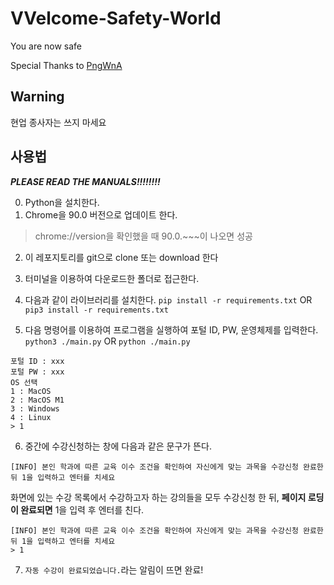 # VVelcome-Safety-World

You are now safe

Special Thanks to [PngWnA](https://github.com/PngWnA/FREE_GRADE)

## Warning

현업 종사자는 쓰지 마세요

## 사용법

***PLEASE READ THE MANUALS!!!!!!!!***

0. Python을 설치한다.
1. Chrome을 90.0 버전으로 업데이트 한다.
> chrome://version을 확인했을 때 90.0.~~~이 나오면 성공
2. 이 레포지토리를 git으로 clone 또는 download 한다
3. 터미널을 이용하여 다운로드한 폴더로 접근한다.
4. 다음과 같이 라이브러리를 설치한다.
`pip install -r requirements.txt` OR `pip3 install -r requirements.txt`

5. 다음 명령어를 이용하여 프로그램을 실행하여 포털 ID, PW, 운영체제를 입력한다.
`python3 ./main.py` OR `python ./main.py`

```
포털 ID : xxx
포털 PW : xxx
OS 선택
1 : MacOS
2 : MacOS M1
3 : Windows
4 : Linux
> 1
```

6. 중간에 수강신청하는 창에 다음과 같은 문구가 뜬다.

`[INFO] 본인 학과에 따른 교육 이수 조건을 확인하여 자신에게 맞는 과목을 수강신청 완료한 뒤 1을 입력하고 엔터를 치세요`

화면에 있는 수강 목록에서 수강하고자 하는 강의들을 모두 수강신청 한 뒤, **페이지 로딩이 완료되면** 1을 입력 후 엔터를 친다.

```
[INFO] 본인 학과에 따른 교육 이수 조건을 확인하여 자신에게 맞는 과목을 수강신청 완료한 뒤 1을 입력하고 엔터를 치세요
> 1
```

7. `자동 수강이 완료되었습니다.`라는 알림이 뜨면 완료!
